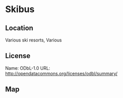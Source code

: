 # Skibus
    
## Location

Various ski resorts, Various

## License

Name: ODbL-1.0
URL: http://opendatacommons.org/licenses/odbl/summary/

## Map

<WorldMap topic="public-transport/rtfs-rt/Skibus/vehicle_positions/#" />

